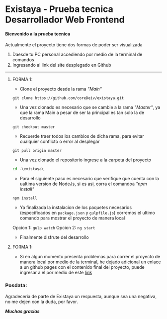 # Existaya - Prueba tecnica Desarrollador Web Frontend

#### Bienvenido a la prueba tecnica

Actualmente el proyecto tiene dos formas de poder ser visualizada

1. Daesde tu PC personal accediendo por medio de la terminal de comandos
2. Ingresando al link del site desplegado en Github

-------------------------------------------------------------------------

1. FORMA 1:

    - Clone el proyecto desde la rama _"Main"_

    ```git
    git clone https://github.com/coreDeiv/existaya.git
    ```

    - Una vez clonado es necesario que se cambie a la rama _"Master"_, ya que la rama Main a pesar de ser la principal es tan solo la de desarrollo
    
    ```git
    git checkout master
    ```

    - Recuerde traer todos los cambios de dicha rama, para evitar cualquier conflicto o error al desplegar

    ```git
    git pull origin master
    ```

    - Una vez clonado el repositorio ingrese a la carpeta del proyecto

    ```cmd
    cd .\existaya\
    ```

    - Para el siguiente paso es necesario que verifique que cuenta con la ualtima version de NodeJs, si es asi, corra el comandoa _"npm install"_

    ```node
    npm install
    ```

    - Ya finalizada la instalacion de los paquetes necesarios (especificados en `package.json` y `gulpfile.js`) corremos el ultimo comando para mostrar el proyecto de manera local

    Opcion 1: `gulp watch`
    Opcion 2: `ng start`

    - Finalmente disfrute del desarrollo

2. FORMA 1: 

    - Si en algun momento presenta problemas para correr el proyecto de manera local por medio de la terminal, he dejado adicional un enlace a un github pages con el contenido final del proyecto, puede ingresar a el por medio de este [link](https://coredeiv.github.io/existaya/build/index.html)

### Posdata:

Agradeceria de parte de Existaya un respuesta, aunque sea una negativa, no me dejen con la duda, por favor.

**_Muchas gracias_**